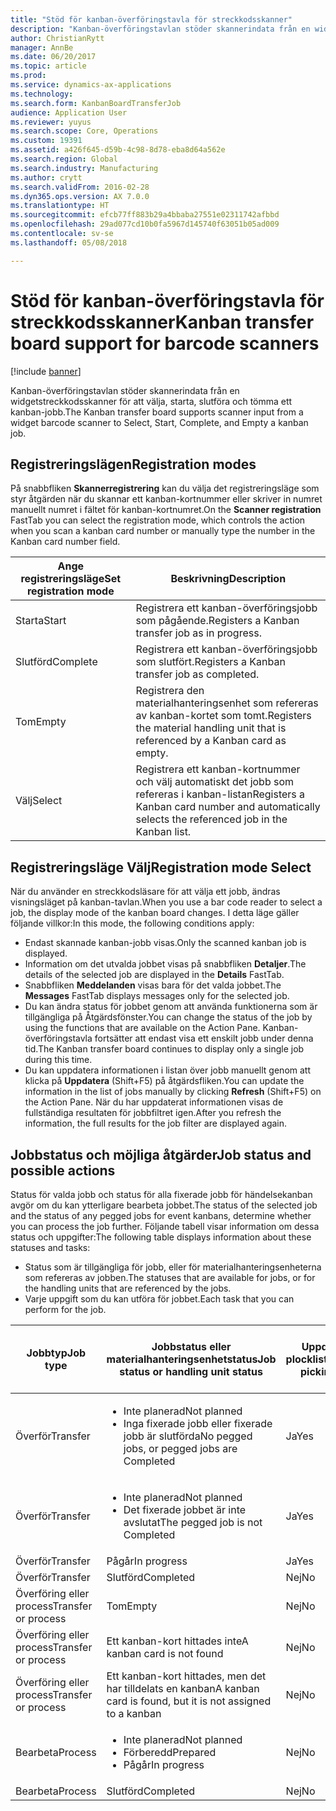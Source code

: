 ```yaml
---
title: "Stöd för kanban-överföringstavla för streckkodsskanner"
description: "Kanban-överföringstavlan stöder skannerindata från en widgetstreckkodsskanner för att välja, starta, slutföra och tömma ett kanban-jobb."
author: ChristianRytt
manager: AnnBe
ms.date: 06/20/2017
ms.topic: article
ms.prod: 
ms.service: dynamics-ax-applications
ms.technology: 
ms.search.form: KanbanBoardTransferJob
audience: Application User
ms.reviewer: yuyus
ms.search.scope: Core, Operations
ms.custom: 19391
ms.assetid: a426f645-d59b-4c98-8d78-eba8d64a562e
ms.search.region: Global
ms.search.industry: Manufacturing
ms.author: crytt
ms.search.validFrom: 2016-02-28
ms.dyn365.ops.version: AX 7.0.0
ms.translationtype: HT
ms.sourcegitcommit: efcb77ff883b29a4bbaba27551e02311742afbbd
ms.openlocfilehash: 29ad077cd10b0fa5967d145740f63051b05ad009
ms.contentlocale: sv-se
ms.lasthandoff: 05/08/2018

---
```


# <a name="kanban-transfer-board-support-for-barcode-scanners"></a><span data-ttu-id="bf92a-103">Stöd för kanban-överföringstavla för streckkodsskanner</span><span class="sxs-lookup"><span data-stu-id="bf92a-103">Kanban transfer board support for barcode scanners</span></span>

[!include [banner](../includes/banner.md)]

<span data-ttu-id="bf92a-104">Kanban-överföringstavlan stöder skannerindata från en widgetstreckkodsskanner för att välja, starta, slutföra och tömma ett kanban-jobb.</span><span class="sxs-lookup"><span data-stu-id="bf92a-104">The Kanban transfer board supports scanner input from a widget barcode scanner to Select, Start, Complete, and Empty a kanban job.</span></span>

<a name="registration-modes"></a><span data-ttu-id="bf92a-105">Registreringslägen</span><span class="sxs-lookup"><span data-stu-id="bf92a-105">Registration modes</span></span>
------------------

<span data-ttu-id="bf92a-106">På snabbfliken **Skannerregistrering** kan du välja det registreringsläge som styr åtgärden när du skannar ett kanban-kortnummer eller skriver in numret manuellt numret i fältet för kanban-kortnumret.</span><span class="sxs-lookup"><span data-stu-id="bf92a-106">On the **Scanner registration** FastTab you can select the registration mode, which controls the action when you scan a kanban card number or manually type the number in the Kanban card number field.</span></span>

| <span data-ttu-id="bf92a-107">Ange registreringsläge</span><span class="sxs-lookup"><span data-stu-id="bf92a-107">Set registration mode</span></span> | <span data-ttu-id="bf92a-108">Beskrivning</span><span class="sxs-lookup"><span data-stu-id="bf92a-108">Description</span></span>                                                                                     |
|-----------------------|-------------------------------------------------------------------------------------------------|
| <span data-ttu-id="bf92a-109">Starta</span><span class="sxs-lookup"><span data-stu-id="bf92a-109">Start</span></span>                 | <span data-ttu-id="bf92a-110">Registrera ett kanban-överföringsjobb som pågående.</span><span class="sxs-lookup"><span data-stu-id="bf92a-110">Registers a Kanban transfer job as in progress.</span></span>                                                 |
| <span data-ttu-id="bf92a-111">Slutförd</span><span class="sxs-lookup"><span data-stu-id="bf92a-111">Complete</span></span>              | <span data-ttu-id="bf92a-112">Registrera ett kanban-överföringsjobb som slutfört.</span><span class="sxs-lookup"><span data-stu-id="bf92a-112">Registers a Kanban transfer job as completed.</span></span>                                                   |
| <span data-ttu-id="bf92a-113">Tom</span><span class="sxs-lookup"><span data-stu-id="bf92a-113">Empty</span></span>                 | <span data-ttu-id="bf92a-114">Registrera den materialhanteringsenhet som refereras av kanban-kortet som tomt.</span><span class="sxs-lookup"><span data-stu-id="bf92a-114">Registers the material handling unit that is referenced by a Kanban card as empty.</span></span>              |
| <span data-ttu-id="bf92a-115">Välj</span><span class="sxs-lookup"><span data-stu-id="bf92a-115">Select</span></span>                | <span data-ttu-id="bf92a-116">Registrera ett kanban-kortnummer och välj automatiskt det jobb som refereras i kanban-listan</span><span class="sxs-lookup"><span data-stu-id="bf92a-116">Registers a Kanban card number and automatically selects the referenced job in the Kanban list.</span></span> |

 
<a name="registration-mode-select"></a><span data-ttu-id="bf92a-117">Registreringsläge Välj</span><span class="sxs-lookup"><span data-stu-id="bf92a-117">Registration mode Select</span></span>
------------------------

<span data-ttu-id="bf92a-118">När du använder en streckkodsläsare för att välja ett jobb, ändras visningsläget på kanban-tavlan.</span><span class="sxs-lookup"><span data-stu-id="bf92a-118">When you use a bar code reader to select a job, the display mode of the kanban board changes.</span></span> <span data-ttu-id="bf92a-119">I detta läge gäller följande villkor:</span><span class="sxs-lookup"><span data-stu-id="bf92a-119">In this mode, the following conditions apply:</span></span>

-   <span data-ttu-id="bf92a-120">Endast skannade kanban-jobb visas.</span><span class="sxs-lookup"><span data-stu-id="bf92a-120">Only the scanned kanban job is displayed.</span></span>
-   <span data-ttu-id="bf92a-121">Information om det utvalda jobbet visas på snabbfliken **Detaljer**.</span><span class="sxs-lookup"><span data-stu-id="bf92a-121">The details of the selected job are displayed in the **Details** FastTab.</span></span>
-   <span data-ttu-id="bf92a-122">Snabbfliken **Meddelanden** visas bara för det valda jobbet.</span><span class="sxs-lookup"><span data-stu-id="bf92a-122">The **Messages** FastTab displays messages only for the selected job.</span></span>
-   <span data-ttu-id="bf92a-123">Du kan ändra status för jobbet genom att använda funktionerna som är tillgängliga på Åtgärdsfönster.</span><span class="sxs-lookup"><span data-stu-id="bf92a-123">You can change the status of the job by using the functions that are available on the Action Pane.</span></span> <span data-ttu-id="bf92a-124">Kanban-överföringstavla fortsätter att endast visa ett enskilt jobb under denna tid.</span><span class="sxs-lookup"><span data-stu-id="bf92a-124">The Kanban transfer board continues to display only a single job during this time.</span></span>
-   <span data-ttu-id="bf92a-125">Du kan uppdatera informationen i listan över jobb manuellt genom att klicka på **Uppdatera** (Shift+F5) på åtgärdsfliken.</span><span class="sxs-lookup"><span data-stu-id="bf92a-125">You can update the information in the list of jobs manually by clicking **Refresh** (Shift+F5) on the Action Pane.</span></span> <span data-ttu-id="bf92a-126">När du har uppdaterat informationen visas de fullständiga resultaten för jobbfiltret igen.</span><span class="sxs-lookup"><span data-stu-id="bf92a-126">After you refresh the information, the full results for the job filter are displayed again.</span></span>

## <a name="job-status-and-possible-actions"></a><span data-ttu-id="bf92a-127">Jobbstatus och möjliga åtgärder</span><span class="sxs-lookup"><span data-stu-id="bf92a-127">Job status and possible actions</span></span>
<span data-ttu-id="bf92a-128">Status för valda jobb och status för alla fixerade jobb för händelsekanban avgör om du kan ytterligare bearbeta jobbet.</span><span class="sxs-lookup"><span data-stu-id="bf92a-128">The status of the selected job and the status of any pegged jobs for event kanbans, determine whether you can process the job further.</span></span> <span data-ttu-id="bf92a-129">Följande tabell visar information om dessa status och uppgifter:</span><span class="sxs-lookup"><span data-stu-id="bf92a-129">The following table displays information about these statuses and tasks:</span></span>
-   <span data-ttu-id="bf92a-130">Status som är tillgängliga för jobb, eller för materialhanteringsenheterna som refereras av jobben.</span><span class="sxs-lookup"><span data-stu-id="bf92a-130">The statuses that are available for jobs, or for the handling units that are referenced by the jobs.</span></span>
-   <span data-ttu-id="bf92a-131">Varje uppgift som du kan utföra för jobbet.</span><span class="sxs-lookup"><span data-stu-id="bf92a-131">Each task that you can perform for the job.</span></span>

<table>
<colgroup>
<col width="12%" />
<col width="12%" />
<col width="12%" />
<col width="12%" />
<col width="12%" />
<col width="12%" />
<col width="12%" />
<col width="12%" />
</colgroup>
<thead>
<tr class="header">
<th><span data-ttu-id="bf92a-132">Jobbtyp</span><span class="sxs-lookup"><span data-stu-id="bf92a-132">Job type</span></span></th>
<th><span data-ttu-id="bf92a-133">Jobbstatus eller materialhanteringsenhetstatus</span><span class="sxs-lookup"><span data-stu-id="bf92a-133">Job status or handling unit status</span></span></th>
<th><span data-ttu-id="bf92a-134">Uppdatera plocklista</span><span class="sxs-lookup"><span data-stu-id="bf92a-134">Update picking list</span></span></th>
<th><span data-ttu-id="bf92a-135">Starta</span><span class="sxs-lookup"><span data-stu-id="bf92a-135">Start</span></span></th>
<th><span data-ttu-id="bf92a-136">Uppdatera registrering</span><span class="sxs-lookup"><span data-stu-id="bf92a-136">Update registration</span></span></th>
<th><span data-ttu-id="bf92a-137">Slutförd</span><span class="sxs-lookup"><span data-stu-id="bf92a-137">Complete</span></span></th>
<th><span data-ttu-id="bf92a-138">Tom</span><span class="sxs-lookup"><span data-stu-id="bf92a-138">Empty</span></span></th>
<th><span data-ttu-id="bf92a-139">Skapa händelse-kanban</span><span class="sxs-lookup"><span data-stu-id="bf92a-139">Create event kanbans</span></span></th>
</tr>
</thead>
<tbody>
<tr class="odd">
<td><span data-ttu-id="bf92a-140">Överför</span><span class="sxs-lookup"><span data-stu-id="bf92a-140">Transfer</span></span></td>
<td><ul>
<li><span data-ttu-id="bf92a-141">Inte planerad</span><span class="sxs-lookup"><span data-stu-id="bf92a-141">Not planned</span></span></li>
<li><span data-ttu-id="bf92a-142">Inga fixerade jobb eller fixerade jobb är slutförda</span><span class="sxs-lookup"><span data-stu-id="bf92a-142">No pegged jobs, or pegged jobs are Completed</span></span></li>
</ul></td>
<td><span data-ttu-id="bf92a-143">Ja</span><span class="sxs-lookup"><span data-stu-id="bf92a-143">Yes</span></span></td>
<td><span data-ttu-id="bf92a-144">Ja</span><span class="sxs-lookup"><span data-stu-id="bf92a-144">Yes</span></span></td>
<td><span data-ttu-id="bf92a-145">Ja</span><span class="sxs-lookup"><span data-stu-id="bf92a-145">Yes</span></span></td>
<td><span data-ttu-id="bf92a-146">Ja</span><span class="sxs-lookup"><span data-stu-id="bf92a-146">Yes</span></span></td>
<td><span data-ttu-id="bf92a-147">Nej</span><span class="sxs-lookup"><span data-stu-id="bf92a-147">No</span></span></td>
<td><span data-ttu-id="bf92a-148">Ja</span><span class="sxs-lookup"><span data-stu-id="bf92a-148">Yes</span></span></td>
</tr>
<tr class="even">
<td><span data-ttu-id="bf92a-149">Överför</span><span class="sxs-lookup"><span data-stu-id="bf92a-149">Transfer</span></span></td>
<td><ul>
<li><span data-ttu-id="bf92a-150">Inte planerad</span><span class="sxs-lookup"><span data-stu-id="bf92a-150">Not planned</span></span></li>
<li><span data-ttu-id="bf92a-151">Det fixerade jobbet är inte avslutat</span><span class="sxs-lookup"><span data-stu-id="bf92a-151">The pegged job is not Completed</span></span></li>
</ul></td>
<td><span data-ttu-id="bf92a-152">Ja</span><span class="sxs-lookup"><span data-stu-id="bf92a-152">Yes</span></span></td>
<td><span data-ttu-id="bf92a-153">Nej</span><span class="sxs-lookup"><span data-stu-id="bf92a-153">No</span></span></td>
<td><span data-ttu-id="bf92a-154">Ja</span><span class="sxs-lookup"><span data-stu-id="bf92a-154">Yes</span></span></td>
<td><span data-ttu-id="bf92a-155">Nej</span><span class="sxs-lookup"><span data-stu-id="bf92a-155">No</span></span></td>
<td><span data-ttu-id="bf92a-156">Nej</span><span class="sxs-lookup"><span data-stu-id="bf92a-156">No</span></span></td>
<td><span data-ttu-id="bf92a-157">Nej</span><span class="sxs-lookup"><span data-stu-id="bf92a-157">No</span></span></td>
</tr>
<tr class="odd">
<td><span data-ttu-id="bf92a-158">Överför</span><span class="sxs-lookup"><span data-stu-id="bf92a-158">Transfer</span></span></td>
<td><span data-ttu-id="bf92a-159">Pågår</span><span class="sxs-lookup"><span data-stu-id="bf92a-159">In progress</span></span></td>
<td><span data-ttu-id="bf92a-160">Ja</span><span class="sxs-lookup"><span data-stu-id="bf92a-160">Yes</span></span></td>
<td><span data-ttu-id="bf92a-161">Nej</span><span class="sxs-lookup"><span data-stu-id="bf92a-161">No</span></span></td>
<td><span data-ttu-id="bf92a-162">Ja</span><span class="sxs-lookup"><span data-stu-id="bf92a-162">Yes</span></span></td>
<td><span data-ttu-id="bf92a-163">Ja</span><span class="sxs-lookup"><span data-stu-id="bf92a-163">Yes</span></span></td>
<td><span data-ttu-id="bf92a-164">Nej</span><span class="sxs-lookup"><span data-stu-id="bf92a-164">No</span></span></td>
<td><span data-ttu-id="bf92a-165">Nej</span><span class="sxs-lookup"><span data-stu-id="bf92a-165">No</span></span></td>
</tr>
<tr class="even">
<td><span data-ttu-id="bf92a-166">Överför</span><span class="sxs-lookup"><span data-stu-id="bf92a-166">Transfer</span></span></td>
<td><span data-ttu-id="bf92a-167">Slutförd</span><span class="sxs-lookup"><span data-stu-id="bf92a-167">Completed</span></span></td>
<td><span data-ttu-id="bf92a-168">Nej</span><span class="sxs-lookup"><span data-stu-id="bf92a-168">No</span></span></td>
<td><span data-ttu-id="bf92a-169">Nej</span><span class="sxs-lookup"><span data-stu-id="bf92a-169">No</span></span></td>
<td><span data-ttu-id="bf92a-170">Nej</span><span class="sxs-lookup"><span data-stu-id="bf92a-170">No</span></span></td>
<td><span data-ttu-id="bf92a-171">Nej</span><span class="sxs-lookup"><span data-stu-id="bf92a-171">No</span></span></td>
<td><span data-ttu-id="bf92a-172">Ja</span><span class="sxs-lookup"><span data-stu-id="bf92a-172">Yes</span></span></td>
<td><span data-ttu-id="bf92a-173">Nej</span><span class="sxs-lookup"><span data-stu-id="bf92a-173">No</span></span></td>
</tr>
<tr class="odd">
<td><span data-ttu-id="bf92a-174">Överföring eller process</span><span class="sxs-lookup"><span data-stu-id="bf92a-174">Transfer or process</span></span></td>
<td><span data-ttu-id="bf92a-175">Tom</span><span class="sxs-lookup"><span data-stu-id="bf92a-175">Empty</span></span></td>
<td><span data-ttu-id="bf92a-176">Nej</span><span class="sxs-lookup"><span data-stu-id="bf92a-176">No</span></span></td>
<td><span data-ttu-id="bf92a-177">Nej</span><span class="sxs-lookup"><span data-stu-id="bf92a-177">No</span></span></td>
<td><span data-ttu-id="bf92a-178">Nej</span><span class="sxs-lookup"><span data-stu-id="bf92a-178">No</span></span></td>
<td><span data-ttu-id="bf92a-179">Nej</span><span class="sxs-lookup"><span data-stu-id="bf92a-179">No</span></span></td>
<td><span data-ttu-id="bf92a-180">Nej</span><span class="sxs-lookup"><span data-stu-id="bf92a-180">No</span></span></td>
<td><span data-ttu-id="bf92a-181">Nej</span><span class="sxs-lookup"><span data-stu-id="bf92a-181">No</span></span></td>
</tr>
<tr class="even">
<td><span data-ttu-id="bf92a-182">Överföring eller process</span><span class="sxs-lookup"><span data-stu-id="bf92a-182">Transfer or process</span></span></td>
<td><span data-ttu-id="bf92a-183">Ett kanban-kort hittades inte</span><span class="sxs-lookup"><span data-stu-id="bf92a-183">A kanban card is not found</span></span></td>
<td><span data-ttu-id="bf92a-184">Nej</span><span class="sxs-lookup"><span data-stu-id="bf92a-184">No</span></span></td>
<td><span data-ttu-id="bf92a-185">Nej</span><span class="sxs-lookup"><span data-stu-id="bf92a-185">No</span></span></td>
<td><span data-ttu-id="bf92a-186">Nej</span><span class="sxs-lookup"><span data-stu-id="bf92a-186">No</span></span></td>
<td><span data-ttu-id="bf92a-187">Nej</span><span class="sxs-lookup"><span data-stu-id="bf92a-187">No</span></span></td>
<td><span data-ttu-id="bf92a-188">Nej</span><span class="sxs-lookup"><span data-stu-id="bf92a-188">No</span></span></td>
<td><span data-ttu-id="bf92a-189">Nej</span><span class="sxs-lookup"><span data-stu-id="bf92a-189">No</span></span></td>
</tr>
<tr class="odd">
<td><span data-ttu-id="bf92a-190">Överföring eller process</span><span class="sxs-lookup"><span data-stu-id="bf92a-190">Transfer or process</span></span></td>
<td><span data-ttu-id="bf92a-191">Ett kanban-kort hittades, men det har tilldelats en kanban</span><span class="sxs-lookup"><span data-stu-id="bf92a-191">A kanban card is found, but it is not assigned to a kanban</span></span></td>
<td><span data-ttu-id="bf92a-192">Nej</span><span class="sxs-lookup"><span data-stu-id="bf92a-192">No</span></span></td>
<td><span data-ttu-id="bf92a-193">Nej</span><span class="sxs-lookup"><span data-stu-id="bf92a-193">No</span></span></td>
<td><span data-ttu-id="bf92a-194">Nej</span><span class="sxs-lookup"><span data-stu-id="bf92a-194">No</span></span></td>
<td><span data-ttu-id="bf92a-195">Nej</span><span class="sxs-lookup"><span data-stu-id="bf92a-195">No</span></span></td>
<td><span data-ttu-id="bf92a-196">Nej</span><span class="sxs-lookup"><span data-stu-id="bf92a-196">No</span></span></td>
<td><span data-ttu-id="bf92a-197">Nej</span><span class="sxs-lookup"><span data-stu-id="bf92a-197">No</span></span></td>
</tr>
<tr class="even">
<td><span data-ttu-id="bf92a-198">Bearbeta</span><span class="sxs-lookup"><span data-stu-id="bf92a-198">Process</span></span></td>
<td><ul>
<li><span data-ttu-id="bf92a-199">Inte planerad</span><span class="sxs-lookup"><span data-stu-id="bf92a-199">Not planned</span></span></li>
<li><span data-ttu-id="bf92a-200">Förberedd</span><span class="sxs-lookup"><span data-stu-id="bf92a-200">Prepared</span></span></li>
<li><span data-ttu-id="bf92a-201">Pågår</span><span class="sxs-lookup"><span data-stu-id="bf92a-201">In progress</span></span></li>
</ul></td>
<td><span data-ttu-id="bf92a-202">Nej</span><span class="sxs-lookup"><span data-stu-id="bf92a-202">No</span></span></td>
<td><span data-ttu-id="bf92a-203">Nej</span><span class="sxs-lookup"><span data-stu-id="bf92a-203">No</span></span></td>
<td><span data-ttu-id="bf92a-204">Nej</span><span class="sxs-lookup"><span data-stu-id="bf92a-204">No</span></span></td>
<td><span data-ttu-id="bf92a-205">Nej</span><span class="sxs-lookup"><span data-stu-id="bf92a-205">No</span></span></td>
<td><span data-ttu-id="bf92a-206">Nej</span><span class="sxs-lookup"><span data-stu-id="bf92a-206">No</span></span></td>
<td><span data-ttu-id="bf92a-207">Nej</span><span class="sxs-lookup"><span data-stu-id="bf92a-207">No</span></span></td>
</tr>
<tr class="odd">
<td><span data-ttu-id="bf92a-208">Bearbeta</span><span class="sxs-lookup"><span data-stu-id="bf92a-208">Process</span></span></td>
<td><span data-ttu-id="bf92a-209">Slutförd</span><span class="sxs-lookup"><span data-stu-id="bf92a-209">Completed</span></span></td>
<td><span data-ttu-id="bf92a-210">Nej</span><span class="sxs-lookup"><span data-stu-id="bf92a-210">No</span></span></td>
<td><span data-ttu-id="bf92a-211">Nej</span><span class="sxs-lookup"><span data-stu-id="bf92a-211">No</span></span></td>
<td><span data-ttu-id="bf92a-212">Nej</span><span class="sxs-lookup"><span data-stu-id="bf92a-212">No</span></span></td>
<td><span data-ttu-id="bf92a-213">Nej</span><span class="sxs-lookup"><span data-stu-id="bf92a-213">No</span></span></td>
<td><span data-ttu-id="bf92a-214">Nej</span><span class="sxs-lookup"><span data-stu-id="bf92a-214">No</span></span></td>
<td><span data-ttu-id="bf92a-215">Nej</span><span class="sxs-lookup"><span data-stu-id="bf92a-215">No</span></span></td>
</tr>
</tbody>
</table>






